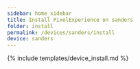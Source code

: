 ```yaml
---
sidebar: home_sidebar
title: Install PixelExperience on sanders
folder: install
permalink: /devices/sanders/install
device: sanders
---
```

{% include templates/device_install.md %}
